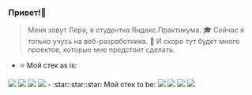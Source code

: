 ### Привет!👋
> Меня зовут Лера, я студентка Яндекс.Практикума.
> :mortar_board: Сейчас я только учусь на веб-разработкика.
> :bell: И скоро тут будет много проектов, которые мне предстоит сделать.
> 
- :star: Мой стек as is:
<img src="https://img.icons8.com/color/48/000000/html-5--v1.png"/>
<img src="https://img.icons8.com/color/48/000000/css3.png"/>
<img src="https://img.icons8.com/color/48/000000/javascript--v1.png"/>
<img src="https://img.icons8.com/ios-filled/50/000000/github.png"/>
- :star::star::star: Мой стек to be:
<img src="https://img.icons8.com/color/48/000000/html-5--v1.png"/>
<img src="https://img.icons8.com/color/48/000000/css3.png"/>
<img src="https://img.icons8.com/color/48/000000/javascript--v1.png"/>
<img src="https://img.icons8.com/ios-filled/50/000000/github.png"/>
